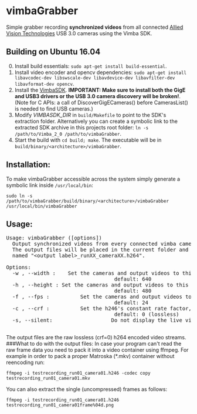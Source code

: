 # vimbaGrabber
Simple grabber recording **synchronized videos** from all connected [Allied Vision Technologies](https://www.alliedvision.com/) USB 3.0 cameras using the Vimba SDK. 
## Building on Ubuntu 16.04
0. Install build essentials: `sudo apt-get install build-essential`.
1. Install video encoder and opencv dependencies: `sudo apt-get install libavcodec-dev libswscale-dev libavdevice-dev libavfilter-dev libavformat-dev opencv`.
2. Install the [VimbaSDK](https://www.alliedvision.com/en/products/software.html). **IMPORTANT: Make sure to install both the GigE and USB3 drivers or the USB 3.0 camera discovery will be broken!**. (Note for C APIs: a call of DiscoverGigECameras() before CamerasList() is needed to find USB cameras.)
3. Modify *VIMBASDK_DIR* in `build/Makefile` to point to the SDK's extraction folder. Alternatively you can create a symbolic link to the extracted SDK archive in this projects root folder: `ln -s /path/to/Vimba_2_0 /path/to/vimbaGrabber`.
4. Start the build with `cd build; make`. The executable will be in `build/binary/<architecture>/vimbaGrabber`.

## Installation:
To make vimbaGrabber accessible across the system simply generate a symbolic link inside `/usr/local/bin`:

`sudo ln -s /path/to/vimbaGrabber/build/binary/<architecture>/vimbaGrabber /usr/local/bin/vimbaGrabber`
## Usage:
<pre>Usage: vimbaGrabber ([options]) <output label>
  Output synchronized videos from every connected vimba camera.
  The output files will be placed in the current folder and 
  named "&lt;output label&gt;_runXX_cameraXX.h264".

Options:
  -w <width>, --width <width>:    Set the cameras and output videos to this width
                                   default: 640
  -h <height>, --height <height>: Set the cameras and output videos to this height
                                   default: 480
  -f <fps>, --fps <fps>:          Set the cameras and output videos to this fps
                                   default: 24
  -c <crf>, --crf <crf>:          Set the h246's constant rate factor, the higher the lossier
                                   default: 0 (lossless)
  -s, --silent:                   Do not display the live video while recording
                                  </pre>
The output files are the raw lossless (crf=0) h264 encoded video streams. 
###What to do with the output files:
In case your program can't read the raw frame data you need to pack it into a video container using ffmpeg. 
For example in order to pack a proper Matroska (*.mkv) container without reencoding run: 

`ffmpeg -i testrecording_run01_camera01.h246 -codec copy testrecording_run01_camera01.mkv`

You can also extract the single (uncompressed) frames as follows:

`ffmpeg -i testrecording_run01_camera01.h246 testrecording_run01_camera01frame%04d.png`
